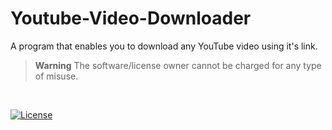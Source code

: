 # Youtube-Video-Downloader
A program that enables you to download any YouTube video using it's link.
> __Warning__
The software/license owner cannot be charged for any type of misuse.
<br>

[![License](https://img.shields.io/badge/License-Apache_2.0-brightgreen.svg)](https://opensource.org/licenses/Apache-2.0)

